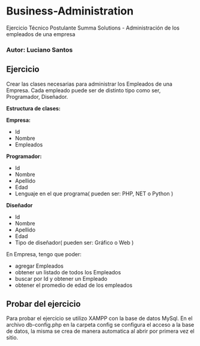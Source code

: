 # Business-Administration
Ejercicio Técnico Postulante Summa Solutions - Administración de los empleados de una empresa
### Autor: Luciano Santos
## Ejercicio
Crear las clases necesarias para administrar los Empleados de una Empresa. Cada empleado puede ser de distinto tipo como ser, Programador, Diseñador.


**Estructura de clases:**

**Empresa:**

* Id
* Nombre
* Empleados

**Programador:**

* Id
* Nombre
* Apellido
* Edad
* Lenguaje en el que programa( pueden ser: PHP, NET o Python  )

**Diseñador**

* Id
* Nombre
* Apellido
* Edad
* Tipo de diseñador( pueden ser: Gráfico o Web )

En Empresa, tengo que poder:
* agregar Empleados
* obtener un listado de todos los Empleados
* buscar por Id y obtener un Empleado
* obtener el promedio de edad de los empleados

## Probar del ejercicio
Para probar el ejercicio se utilizo XAMPP con la base de datos MySql.
En el archivo db-config.php en la carpeta config se configura el acceso a la base de datos, la misma se crea de manera automatica al abrir por primera vez el sitio.

